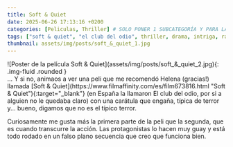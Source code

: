 ```yaml
---
title: Soft & Quiet
date: 2025-06-26 17:13:16 +0200
categories: [Peliculas, Thriller] # SOLO PONER 1 SUBCATEGORÍA Y PARA LAS SERIES PONER UN CARACTER INVISIBLE, COPIALO DE ENTRE LOS PARÉNTESIS (ㅤ), AL FINAL DE LA SUBCATEGORÍA, POR EJEMPLO [Series, "Thrillerㅤ"]
tags: ["soft & quiet", "el club del odio", thriller, drama, intriga, racismo, "beth de araújo"]
thumbnail: assets/img/posts/soft_&_quiet_1.jpg
---
```


<div class="row mb-4">
  <div class="col-md-5" markdown="1">
![Poster de la película Soft & Quiet](assets/img/posts/soft_&_quiet_2.jpg){: .img-fluid .rounded }
  </div>
  <div class="col-md-7" markdown="1">
... Y si no, animaos a ver una peli que me recomendó Helena (gracias!) llamada [Soft & Quiet](https://www.filmaffinity.com/es/film673816.html "Soft & Quiet"){:target="_blank"} (en España la llamaron El club del odio, por si a alguien no le quedaba claro) con una carátula que engaña, típica de terror y... bueno, digamos que no es el típico terror.

Curiosamente me gusta más la primera parte de la peli que la segunda, que es cuando transcurre la acción. Las protagonistas lo hacen muy guay y está todo rodado en un falso plano secuencia que creo que funciona bien.
  </div>
</div>
